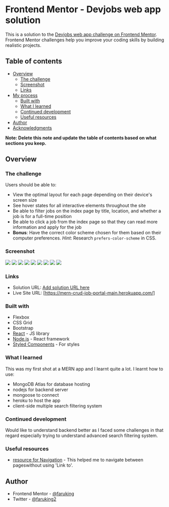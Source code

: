 # Frontend Mentor - Devjobs web app solution

This is a solution to the [Devjobs web app challenge on Frontend Mentor](https://www.frontendmentor.io/challenges/devjobs-web-app-HuvC_LP4l). Frontend Mentor challenges help you improve your coding skills by building realistic projects.

## Table of contents

- [Overview](#overview)
  - [The challenge](#the-challenge)
  - [Screenshot](#screenshot)
  - [Links](#links)
- [My process](#my-process)
  - [Built with](#built-with)
  - [What I learned](#what-i-learned)
  - [Continued development](#continued-development)
  - [Useful resources](#useful-resources)
- [Author](#author)
- [Acknowledgments](#acknowledgments)

**Note: Delete this note and update the table of contents based on what sections you keep.**

## Overview

### The challenge

Users should be able to:

- View the optimal layout for each page depending on their device's screen size
- See hover states for all interactive elements throughout the site
- Be able to filter jobs on the index page by title, location, and whether a job is for a full-time position
- Be able to click a job from the index page so that they can read more information and apply for the job
- **Bonus**: Have the correct color scheme chosen for them based on their computer preferences. _Hint_: Research `prefers-color-scheme` in CSS.

### Screenshot

![](./screenshot/desktop.png)
![](./screenshot/desktop_details.png)
![](./screenshot/desktop_dark_mode.png)
![](./screenshot/desktop_details-dm.png)
![](./screenshot/mobile.png)
![](./screenshot/mobile_details.png)
![](./screenshot/mobile_home_filter.png)
![](./screenshot/mobile_home_dm.png)
![](./screenshot/tablet_home.png)


### Links

- Solution URL: [Add solution URL here](https://your-solution-url.com)
- Live Site URL: [https://mern-crud-job-portal-main.herokuapp.com/]

### Built with

- Flexbox
- CSS Grid
- Bootstrap
- [React](https://reactjs.org/) - JS library
- [Node.js](https://nodejs.org/) - React framework
- [Styled Components](https://styled-components.com/) - For styles


### What I learned

This was my first shot at a MERN app and I learnt quite a lot.
I learnt how to use: 
- MongoDB Atlas for database hosting
- nodejs for backend server
- mongoose to connect
- heroku to host the app
- client-side multiple search filtering system 

### Continued development

Would like to understand backend better as I faced some challenges in that regard especially trying to understand advanced search filtering system.


### Useful resources

- [resource for Navigation](https://stackabuse.com/programmatically-navigate-using-react-router/) - This helped me to navigate between pageswithout using 'Link to'.

## Author

- Frontend Mentor - [@faruking](https://www.frontendmentor.io/profile/faruking)
- Twitter - [@faruking2](https://www.twitter.com/faruking2)